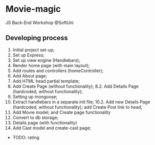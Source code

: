 # Movie-magic
 JS Back-End Workshop @SoftUni

## Developing process
1. Initial project set-up;
2. Set up Express;
3. Set up view engine (Handlebars);
4. Render home page (with main layout);
5. Add routes and controllers (homeController);
6. Add About page;
7. Add HTML head partial template; 
8. Add Create Page (without functionality); 
8.2. Add Details Page (hardcoded, without functionality); 
9. Setting up mongoose;
10. Extract handlebars in a separate init file; 
10.2. Add new Details Page (hardcoded, without functionality); add Create Post link to head;
11. Add Movie model; and Create page functionality 
12. Convert to db storage; 
13. Details page (with functionality)
14. Add Cast model and create-cast page;

- TODO: rating